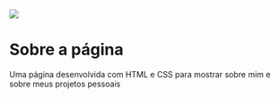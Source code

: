 <h1>
    <img src= "https://ik.imagekit.io/r6ttxxmdjw/landing_ZzvIxjEqw.png">
</h1>

# Sobre a página

<p>
    Uma página desenvolvida com HTML e CSS para mostrar sobre mim e sobre meus projetos pessoais 
</p>
